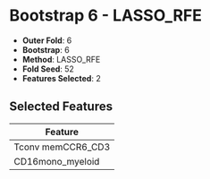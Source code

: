 # Bootstrap 6 - LASSO_RFE

- **Outer Fold**: 6
- **Bootstrap**: 6
- **Method**: LASSO_RFE
- **Fold Seed**: 52
- **Features Selected**: 2

## Selected Features

| Feature |
|---------|
| Tconv memCCR6_CD3 |
| CD16mono_myeloid |
